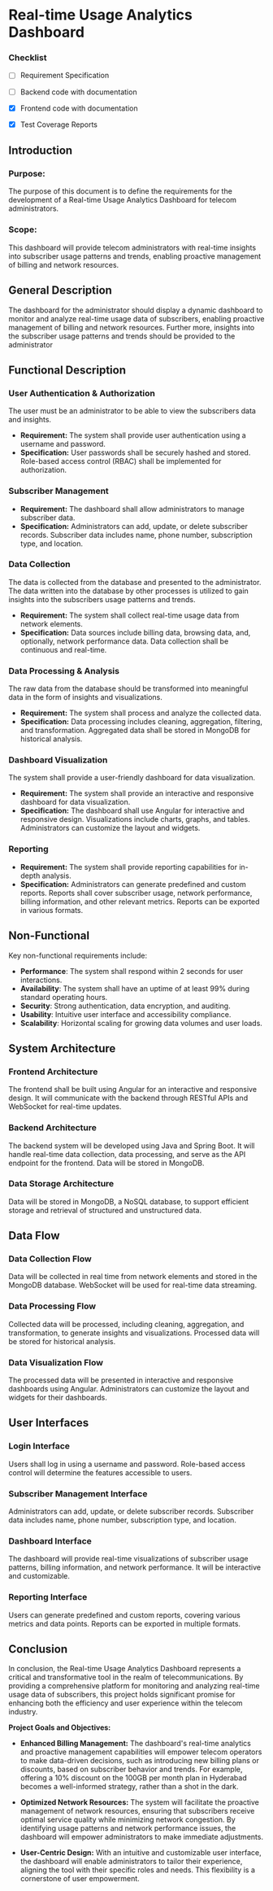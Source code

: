 # Real-time Usage Analytics Dashboard

### Checklist

- [ ] Requirement Specification
- [ ] Backend code with documentation
- [x] Frontend code with documentation
- [x] Test Coverage Reports





## Introduction
### Purpose:
The purpose of this document is to define the requirements for the development of a Real-time Usage Analytics Dashboard for telecom administrators.

### Scope:
This dashboard will provide telecom administrators with real-time insights into subscriber usage patterns and trends, enabling proactive management of billing and network resources.


## General Description

The dashboard for the administrator should display a dynamic dashboard to monitor and analyze real-time usage data of subscribers, enabling proactive management of billing and network resources.
Further more, insights into the subscriber usage patterns and trends should be provided to the administrator

## Functional Description

### User Authentication & Authorization
The user must be an administrator to be able to view the subscribers data and insights.
-   **Requirement:** The system shall provide user authentication using a username and password.
-   **Specification:** User passwords shall be securely hashed and stored. Role-based access control (RBAC) shall be implemented for authorization.
### Subscriber Management
-   **Requirement:** The dashboard shall allow administrators to manage subscriber data.
-   **Specification:** Administrators can add, update, or delete subscriber records. Subscriber data includes name, phone number, subscription type, and location.
### Data Collection
The data is collected from the database and presented to the administrator. The data written into the database by other processes is utilized to gain insights into the subscribers usage patterns and trends.
-   **Requirement:** The system shall collect real-time usage data from network elements.
-   **Specification:** Data sources include billing data, browsing data, and, optionally, network performance data. Data collection shall be continuous and real-time.
### Data Processing & Analysis
The raw data from the database should be transformed into meaningful data in the form of insights and visualizations.
-   **Requirement:** The system shall process and analyze the collected data.
-   **Specification:** Data processing includes cleaning, aggregation, filtering, and transformation. Aggregated data shall be stored in MongoDB for historical analysis.

### Dashboard Visualization
The system shall provide a user-friendly dashboard for data visualization.
-   **Requirement:** The system shall provide an interactive and responsive dashboard for data visualization.
-   **Specification:** The dashboard shall use Angular for interactive and responsive design. Visualizations include charts, graphs, and tables. Administrators can customize the layout and widgets.
### Reporting

-   **Requirement:** The system shall provide reporting capabilities for in-depth analysis.
-   **Specification:** Administrators can generate predefined and custom reports. Reports shall cover subscriber usage, network performance, billing information, and other relevant metrics. Reports can be exported in various formats.

## Non-Functional
Key non-functional requirements include:

-   **Performance**: The system shall respond within 2 seconds for user interactions.
-   **Availability**: The system shall have an uptime of at least 99% during standard operating hours.
-   **Security**: Strong authentication, data encryption, and auditing.
-   **Usability**: Intuitive user interface and accessibility compliance.
-   **Scalability**: Horizontal scaling for growing data volumes and user loads.
## System Architecture
### Frontend Architecture

The frontend shall be built using Angular for an interactive and responsive design. It will communicate with the backend through RESTful APIs and WebSocket for real-time updates.

### Backend Architecture

The backend system will be developed using Java and Spring Boot. It will handle real-time data collection, data processing, and serve as the API endpoint for the frontend. Data will be stored in MongoDB.

### Data Storage Architecture

Data will be stored in MongoDB, a NoSQL database, to support efficient storage and retrieval of structured and unstructured data.

## Data Flow
### Data Collection Flow

Data will be collected in real time from network elements and stored in the MongoDB database. WebSocket will be used for real-time data streaming.

### Data Processing Flow

Collected data will be processed, including cleaning, aggregation, and transformation, to generate insights and visualizations. Processed data will be stored for historical analysis.

### Data Visualization Flow

The processed data will be presented in interactive and responsive dashboards using Angular. Administrators can customize the layout and widgets for their dashboards.

## User Interfaces
### Login Interface

Users shall log in using a username and password. Role-based access control will determine the features accessible to users.

###  Subscriber Management Interface

Administrators can add, update, or delete subscriber records. Subscriber data includes name, phone number, subscription type, and location.

### Dashboard Interface

The dashboard will provide real-time visualizations of subscriber usage patterns, billing information, and network performance. It will be interactive and customizable.

### Reporting Interface

Users can generate predefined and custom reports, covering various metrics and data points. Reports can be exported in multiple formats.

## Conclusion

In conclusion, the Real-time Usage Analytics Dashboard represents a critical and transformative tool in the realm of telecommunications. By providing a comprehensive platform for monitoring and analyzing real-time usage data of subscribers, this project holds significant promise for enhancing both the efficiency and user experience within the telecom industry.

**Project Goals and Objectives:**

-   **Enhanced Billing Management:** The dashboard's real-time analytics and proactive management capabilities will empower telecom operators to make data-driven decisions, such as introducing new billing plans or discounts, based on subscriber behavior and trends. For example, offering a 10% discount on the 100GB per month plan in Hyderabad becomes a well-informed strategy, rather than a shot in the dark.
    
-   **Optimized Network Resources:** The system will facilitate the proactive management of network resources, ensuring that subscribers receive optimal service quality while minimizing network congestion. By identifying usage patterns and network performance issues, the dashboard will empower administrators to make immediate adjustments.
    
-   **User-Centric Design:** With an intuitive and customizable user interface, the dashboard will enable administrators to tailor their experience, aligning the tool with their specific roles and needs. This flexibility is a cornerstone of user empowerment.


